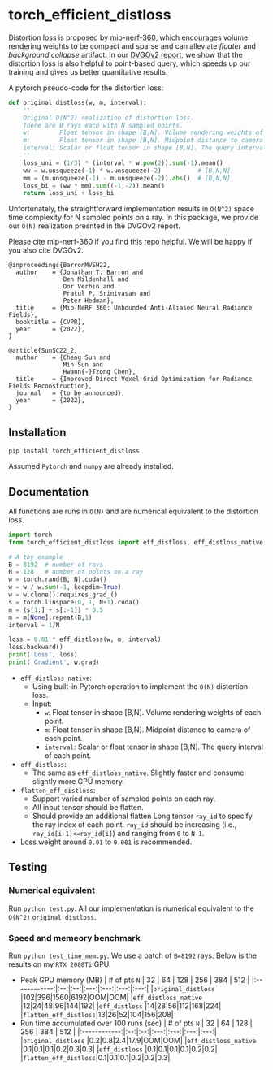 # torch_efficient_distloss

Distortion loss is proposed by [mip-nerf-360](https://jonbarron.info/mipnerf360/), which encourages volume rendering weights to be compact and sparse and can alleviate *floater* and *background collapse* artifact.
In our [DVGOv2 report](https://arxiv.org/abs/2206.05085), we show that the distortion loss is also helpful to point-based query, which speeds up our training and gives us better quantitative results.

A pytorch pseudo-code for the distortion loss:
```python
def original_distloss(w, m, interval):
    '''
    Original O(N^2) realization of distortion loss.
    There are B rays each with N sampled points.
    w:        Float tensor in shape [B,N]. Volume rendering weights of each point.
    m:        Float tensor in shape [B,N]. Midpoint distance to camera of each point.
    interval: Scalar or float tensor in shape [B,N]. The query interval of each point.
    '''
    loss_uni = (1/3) * (interval * w.pow(2)).sum(-1).mean()
    ww = w.unsqueeze(-1) * w.unsqueeze(-2)          # [B,N,N]
    mm = (m.unsqueeze(-1) - m.unsqueeze(-2)).abs()  # [B,N,N]
    loss_bi = (ww * mm).sum((-1,-2)).mean()
    return loss_uni + loss_bi
```

Unfortunately, the straightforward implementation results in `O(N^2)` space time complexity for N sampled points on a ray. In this package, we provide our `O(N)` realization presnted in the DVGOv2 report.

Please cite mip-nerf-360 if you find this repo helpful. We will be happy if you also cite DVGOv2.
```
@inproceedings{BarronMVSH22,
  author    = {Jonathan T. Barron and
               Ben Mildenhall and
               Dor Verbin and
               Pratul P. Srinivasan and
               Peter Hedman},
  title     = {Mip-NeRF 360: Unbounded Anti-Aliased Neural Radiance Fields},
  booktitle = {CVPR},
  year      = {2022},
}

@article{SunSC22_2,
  author    = {Cheng Sun and
               Min Sun and
               Hwann{-}Tzong Chen},
  title     = {Improved Direct Voxel Grid Optimization for Radiance Fields Reconstruction},
  journal   = {to be announced},
  year      = {2022},
}
```

## Installation
```
pip install torch_efficient_distloss
```
Assumed `Pytorch` and `numpy` are already installed.

## Documentation
All functions are runs in `O(N)` and are numerical equivalent to the distortion loss.
```python
import torch
from torch_efficient_distloss import eff_distloss, eff_distloss_native, flatten_eff_distloss

# A toy example
B = 8192  # number of rays
N = 128   # number of points on a ray
w = torch.rand(B, N).cuda()
w = w / w.sum(-1, keepdim=True)
w = w.clone().requires_grad_()
s = torch.linspace(0, 1, N+1).cuda()
m = (s[1:] + s[:-1]) * 0.5
m = m[None].repeat(B,1)
interval = 1/N

loss = 0.01 * eff_distloss(w, m, interval)
loss.backward()
print('Loss', loss)
print('Gradient', w.grad)
```
- `eff_distloss_native`:
    - Using built-in Pytorch operation to implement the `O(N)` distortion loss.
    - Input:
        - `w`: Float tensor in shape [B,N]. Volume rendering weights of each point.
        - `m`: Float tensor in shape [B,N]. Midpoint distance to camera of each point.
        - `interval`: Scalar or float tensor in shape [B,N]. The query interval of each point.
- `eff_distloss`:
    - The same as `eff_distloss_native`. Slightly faster and consume slightly more GPU memory.
- `flatten_eff_distloss`:
    - Support varied number of sampled points on each ray.
    - All input tensor should be flatten.
    - Should provide an additional flatten Long tensor `ray_id` to specify the ray index of each point. `ray_id` should be increasing (i.e., `ray_id[i-1]<=ray_id[i]`) and ranging from `0` to `N-1`.
- Loss weight around `0.01` to `0.001` is recommended.


## Testing
### Numerical equivalent
Run `python test.py`. All our implementation is numerical equivalent to the `O(N^2)` `original_distloss`.

### Speed and memeory benchmark
Run `python test_time_mem.py`. We use a batch of `B=8192` rays. Below is the results on my `RTX 2080Ti` GPU.
- Peak GPU memory (MB)
    | \# of pts `N` | 32 | 64 | 128 | 256 | 384 | 512 |
    |:------------:|:--:|:--:|:---:|:---:|:---:|:---:|
    |`original_distloss`   |102|396|1560|6192|OOM|OOM|
    |`eff_distloss_native` |12|24|48|96|144|192|
    |`eff_distloss`        |14|28|56|112|168|224|
    |`flatten_eff_distloss`|13|26|52|104|156|208|
- Run time accumulated over 100 runs (sec)
    | \# of pts `N` | 32 | 64 | 128 | 256 | 384 | 512 |
    |:------------:|:--:|:--:|:---:|:---:|:---:|:---:|
    |`original_distloss`   |0.2|0.8|2.4|17.9|OOM|OOM|
    |`eff_distloss_native` |0.1|0.1|0.1|0.2|0.3|0.3|
    |`eff_distloss`        |0.1|0.1|0.1|0.1|0.2|0.2|
    |`flatten_eff_distloss`|0.1|0.1|0.1|0.2|0.2|0.3|

